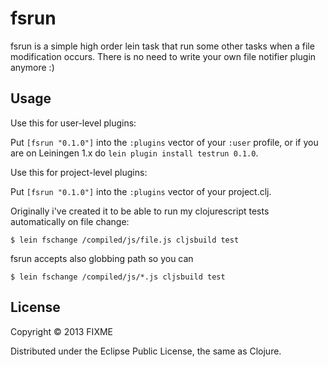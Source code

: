 # fsrun

fsrun is a simple high order lein task that run some other tasks when a file modification occurs. There is no need to write your own file notifier plugin anymore :) 

## Usage

Use this for user-level plugins:

Put `[fsrun "0.1.0"]` into the `:plugins` vector of your
`:user` profile, or if you are on Leiningen 1.x do `lein plugin install
testrun 0.1.0`.

Use this for project-level plugins:

Put `[fsrun "0.1.0"]` into the `:plugins` vector of your project.clj.

Originally i've created it to be able to run my clojurescript tests automatically on file change:

    $ lein fschange /compiled/js/file.js cljsbuild test

fsrun accepts also globbing path so you can 

    $ lein fschange /compiled/js/*.js cljsbuild test

## License

Copyright © 2013 FIXME

Distributed under the Eclipse Public License, the same as Clojure.
